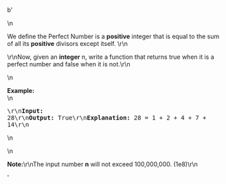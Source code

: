 b'<div class="question-description">\n<p><p>We define the Perfect Number is a <b>positive</b> integer that is equal to the sum of all its <b>positive</b> divisors except itself. \r\n</p>\r\nNow, given an <b>integer</b> n, write a function that returns true when it is a perfect number and false when it is not.\r\n</p>\n<p><b>Example:</b><br/>\n<pre>\r\n<b>Input:</b> 28\r\n<b>Output:</b> True\r\n<b>Explanation:</b> 28 = 1 + 2 + 4 + 7 + 14\r\n</pre>\n</p>\n<p><b>Note:</b>\r\nThe input number <b>n</b> will not exceed 100,000,000. (1e8)\r\n</p></div>'